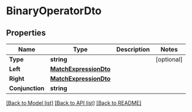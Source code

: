 # BinaryOperatorDto

## Properties

Name | Type | Description | Notes
------------ | ------------- | ------------- | -------------
**Type** | **string** |  | [optional] 
**Left** | [**MatchExpressionDto**](MatchExpressionDTO.md) |  | 
**Right** | [**MatchExpressionDto**](MatchExpressionDTO.md) |  | 
**Conjunction** | **string** |  | 

[[Back to Model list]](../README.md#documentation-for-models) [[Back to API list]](../README.md#documentation-for-api-endpoints) [[Back to README]](../README.md)


